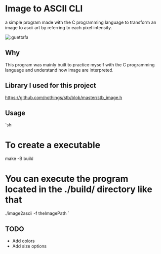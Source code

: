 # Image to ASCII CLI 

a simple program made with the C programming language to transform 
an image to ascii art by referring to each pixel intensity.

<img src="https://count.getloli.com/get/@:image-to-ascii" alt=":guettafa" />

## Why 
This program was mainly built to practice myself with the C programming language
and understand how image are interpreted.

## Library I used for this project 
https://github.com/nothings/stb/blob/master/stb_image.h

## Usage
`sh
# To create a executable
make -B build

# You can execute the program located in the ./build/ directory like that 
./image2ascii -f theImagePath
`

## TODO
- Add colors
- Add size options


